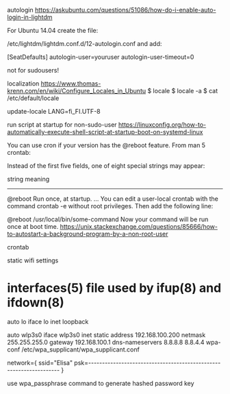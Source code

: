 
autologin
https://askubuntu.com/questions/51086/how-do-i-enable-auto-login-in-lightdm

For Ubuntu 14.04 create the file:

/etc/lightdm/lightdm.conf.d/12-autologin.conf
and add:

[SeatDefaults]
autologin-user=youruser
autologin-user-timeout=0

not for sudousers!

localization
https://www.thomas-krenn.com/en/wiki/Configure_Locales_in_Ubuntu
$ locale
$ locale -a
$ cat /etc/default/locale 

update-locale LANG=fi_FI.UTF-8

run script at startup for non-sudo-user
https://linuxconfig.org/how-to-automatically-execute-shell-script-at-startup-boot-on-systemd-linux


You can use cron if your version has the @reboot feature. From man 5 crontab:

Instead of the first five fields, one of eight special strings may appear:

  string         meaning
  ------         -------
  @reboot        Run once, at startup.
  …
You can edit a user-local crontab with the command crontab -e without root privileges. Then add the following line:

@reboot /usr/local/bin/some-command
Now your command will be run once at boot time.
https://unix.stackexchange.com/questions/85666/how-to-autostart-a-background-program-by-a-non-root-user

crontab

static wifi settings

# interfaces(5) file used by ifup(8) and ifdown(8)
auto lo
iface lo inet loopback

auto wlp3s0
iface wlp3s0 inet static
	address 192.168.100.200
	netmask 255.255.255.0
	gateway 192.168.100.1
	dns-nameservers 8.8.8.8 8.8.4.4
	wpa-conf /etc/wpa_supplicant/wpa_supplicant.conf

network={
	ssid="Elisa"
	psk=-------------------------------------------------------------------
}

use wpa_passphrase command to generate hashed password key
